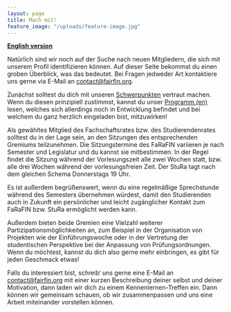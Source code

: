 ```yaml
---
layout: page
title: Mach mit!
feature_image: "/uploads/feature-image.jpg"
--- 
```


**[English version](/join-us)**

Natürlich sind wir noch auf der Suche nach neuen Mitgliedern, die sich mit unserem Profil identifizieren können. Auf dieser Seite bekommst du einen groben Überblick, was das bedeutet. Bei Fragen jedweder Art kontaktiere uns gerne via E-Mail an contact@fairfin.org.

Zunächst solltest du dich mit unseren [Schwerpunkten](/de/schwerpunkte) vertraut machen. Wenn du diesen prinzipiell zustimmst, kannst du unser [Programm (en)](/program) lesen, welches sich allerdings noch in Entwicklung befindet und bei welchem du ganz herzlich eingeladen bist, mitzuwirken! 

Als gewähltes Mitglied des Fachschaftsrates bzw. des Studierendenrates solltest du in der Lage sein, an den Sitzungen des entsprechenden Gremiums teilzunehmen. Die Sitzungstermine des FaRaFIN variieren je nach Semester und Legislatur und du kannst sie mitbestimmen. In der Regel findet die Sitzung während der Vorlesungszeit alle zwei Wochen statt, bzw. alle drei Wochen während der vorlesungsfreien Zeit. Der StuRa tagt nach dem gleichen Schema Donnerstags 19 Uhr.

Es ist außerdem begrüßenswert, wenn du eine regelmäßige Sprechstunde während des Semesters übernehmen würdest, damit den Studierenden auch in Zukunft ein persönlicher und leicht zugänglicher Kontakt zum FaRaFIN bzw. StuRa ermöglicht werden kann.

Außerdem bieten beide Gremien eine Vielzahl weiterer Partizipationsmöglichkeiten an, zum Beispiel in der Organisation von Projekten wie der Einführungswoche oder in der Vertretung der studentischen Perspektive bei der Anpassung von Prüfungsordnungen. Wenn du möchtest, kannst du dich also gerne mehr einbringen, es gibt für jeden Geschmack etwas!

Falls du interessiert bist, schreib‘ uns gerne eine E-Mail an contact@fairfin.org mit einer kurzen Beschreibung deiner selbst und deiner Motivation, dann laden wir dich zu einem Kennenlernen-Treffen ein. Dann können wir gemeinsam schauen, ob wir zusammenpassen und uns eine Arbeit miteinander vorstellen können.
